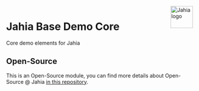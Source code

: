 <a href="https://www.jahia.com/">
    <img src="https://www.jahia.com/modules/jahiacom-templates/images/jahia-3x.png" alt="Jahia logo" title="Jahia" align="right" height="60" />
</a>

Jahia Base Demo Core
======================

Core demo elements for Jahia

## Open-Source

This is an Open-Source module, you can find more details about Open-Source @ Jahia [in this repository](https://github.com/Jahia/open-source).
